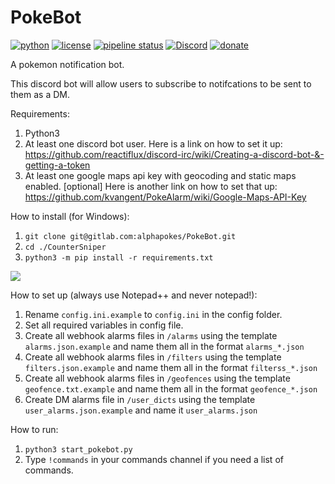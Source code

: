 # PokeBot

[![python](https://img.shields.io/badge/Python-3.6-blue.svg)]() [![license](https://img.shields.io/github/license/mashape/apistatus.svg)](https://img.shields.io/gitlab/license/alphapokes/pokebot) [![pipeline status](https://gitlab.com/alphapokes/PokeBot/badges/master/pipeline.svg)](https://gitlab.com/alphapokes/PokeBot/commits/master) [![Discord](https://img.shields.io/discord/314040044052545538.svg)](https://discordapp.com/channels/314040044052545538/314040595456983040) [![donate](https://img.shields.io/badge/Donate-PayPal-blue.svg)](https://paypal.me/dneal12)

A pokemon notification bot.

This discord bot will allow users to subscribe to notifcations to be sent to them as a DM.

Requirements:

1. Python3
2. At least one discord bot user.  Here is a link on how to set it up: https://github.com/reactiflux/discord-irc/wiki/Creating-a-discord-bot-&-getting-a-token
3. At least one google maps api key with geocoding and static maps enabled. [optional]  Here is another link on how to set that up: https://github.com/kvangent/PokeAlarm/wiki/Google-Maps-API-Key

How to install (for Windows):

1. `git clone git@gitlab.com:alphapokes/PokeBot.git`
2. `cd ./CounterSniper`
3. `python3 -m pip install -r requirements.txt`

![](https://i.imgur.com/1i3FSqe.png)

How to set up (always use Notepad++ and never notepad!):

1. Rename `config.ini.example` to `config.ini` in the config folder.
2. Set all required variables in config file.
3. Create all webhook alarms files in `/alarms` using the template `alarms.json.example` and name them all in the format `alarms_*.json`
4. Create all webhook alarms files in `/filters` using the template `filters.json.example` and name them all in the format `filterss_*.json`
5. Create all webhook alarms files in `/geofences` using the template `geofence.txt.example` and name them all in the format `geofence_*.json`
6. Create DM alarms file in `/user_dicts` using the template `user_alarms.json.example` and name it `user_alarms.json`

How to run:

1. `python3 start_pokebot.py`
2. Type `!commands` in your commands channel if you need a list of commands.